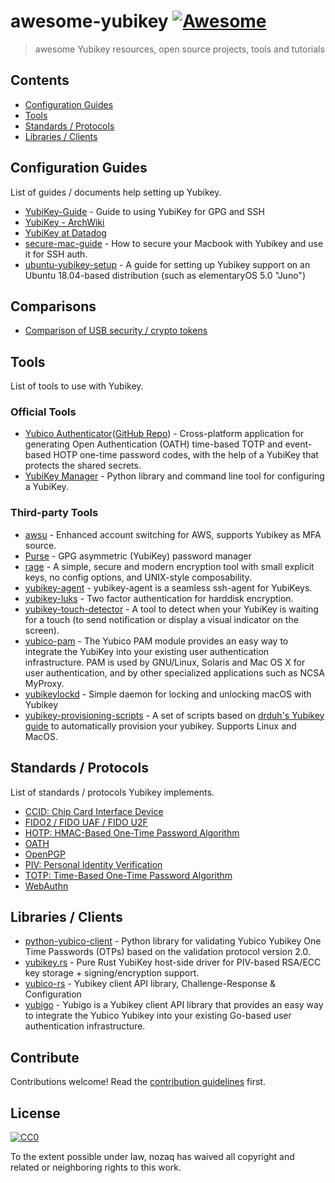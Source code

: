# awesome-yubikey [![Awesome](https://awesome.re/badge.svg)](https://awesome.re)

> awesome Yubikey resources, open source projects, tools and tutorials

## Contents

- [Configuration Guides](#configuration-guides)
- [Tools](#tools)
- [Standards / Protocols](#standards--protocols)
- [Libraries / Clients](#libraries--clients)

## Configuration Guides

List of guides / documents help setting up Yubikey.

- [YubiKey-Guide](https://github.com/drduh/YubiKey-Guide) - Guide to using YubiKey for GPG and SSH
- [YubiKey - ArchWiki](https://wiki.archlinux.org/index.php/Yubikey)
- [YubiKey at Datadog](https://github.com/DataDog/yubikey)
- [secure-mac-guide](https://github.com/pasientskyhosting/secure-mac-guide) - How to secure your Macbook with Yubikey and use it for SSH auth.
- [ubuntu-yubikey-setup](https://github.com/carniz/ubuntu-yubikey-setup) - A guide for setting up Yubikey support on an Ubuntu 18.04-based distribution (such as elementaryOS 5.0 "Juno")

## Comparisons

- [Comparison of USB security / crypto tokens](https://docs.google.com/spreadsheets/d/1XlwmreiBkt82F4HG965Yp9ncULkgnFpNyfe7WAAtYPk/edit?usp=sharing)

## Tools

List of tools to use with Yubikey.

### Official Tools

- [Yubico Authenticator](https://www.yubico.com/products/yubico-authenticator/)([GitHub Repo](https://github.com/Yubico/yubioath-flutter)) - Cross-platform application for generating Open Authentication (OATH) time-based TOTP and event-based HOTP one-time password codes, with the help of a YubiKey that protects the shared secrets.
- [YubiKey Manager](https://developers.yubico.com/yubikey-manager/) - Python library and command line tool for configuring a YubiKey.

### Third-party Tools

- [awsu](https://github.com/kreuzwerker/awsu) - Enhanced account switching for AWS, supports Yubikey as MFA source.
- [Purse](https://github.com/drduh/Purse) - GPG asymmetric (YubiKey) password manager
- [rage](https://github.com/str4d/rage) - A simple, secure and modern encryption tool with small explicit keys, no config options, and UNIX-style composability.
- [yubikey-agent](https://github.com/FiloSottile/yubikey-agent) - yubikey-agent is a seamless ssh-agent for YubiKeys.
- [yubikey-luks](https://github.com/cornelinux/yubikey-luks) - Two factor authentication for harddisk encryption.
- [yubikey-touch-detector](https://github.com/maximbaz/yubikey-touch-detector) - A tool to detect when your YubiKey is waiting for a touch (to send notification or display a visual indicator on the screen).
- [yubico-pam](https://github.com/Yubico/yubico-pam) - The Yubico PAM module provides an easy way to integrate the YubiKey into your existing user authentication infrastructure. PAM is used by GNU/Linux, Solaris and Mac OS X for user authentication, and by other specialized applications such as NCSA MyProxy.
- [yubikeylockd](https://github.com/shtirlic/yubikeylockd) - Simple daemon for locking and unlocking macOS with Yubikey
- [yubikey-provisioning-scripts](https://github.com/santiago-mooser/yubikey-provisioning-scripts) -  A set of scripts based on [drduh's Yubikey guide](https://github.com/drduh/YubiKey-Guide) to automatically provision your yubikey. Supports Linux and MacOS.

## Standards / Protocols

List of standards / protocols Yubikey implements.

- [CCID: Chip Card Interface Device](<https://en.wikipedia.org/wiki/CCID_(protocol)>)
- [FIDO2 / FIDO UAF / FIDO U2F](https://fidoalliance.org/specifications/)
- [HOTP: HMAC-Based One-Time Password Algorithm](https://tools.ietf.org/html/rfc4226)
- [OATH](https://openauthentication.org/specifications-technical-resources/)
- [OpenPGP](https://www.openpgp.org/)
- [PIV: Personal Identity Verification](https://en.wikipedia.org/wiki/FIPS_201)
- [TOTP: Time-Based One-Time Password Algorithm](https://tools.ietf.org/html/rfc6238)
- [WebAuthn](https://webauthn.io/)

## Libraries / Clients

- [python-yubico-client](https://github.com/Kami/python-yubico-client) - Python library for validating Yubico Yubikey One Time Passwords (OTPs) based on the validation protocol version 2.0.
- [yubikey.rs](https://github.com/iqlusioninc/yubikey.rs) - Pure Rust YubiKey host-side driver for PIV-based RSA/ECC key storage + signing/encryption support.
- [yubico-rs](https://github.com/wisespace-io/yubico-rs) - Yubikey client API library, Challenge-Response & Configuration
- [yubigo](https://github.com/GeertJohan/yubigo) - Yubigo is a Yubikey client API library that provides an easy way to integrate the Yubico Yubikey into your existing Go-based user authentication infrastructure.

## Contribute

Contributions welcome! Read the [contribution guidelines](CONTRIBUTING.md) first.

## License

[![CC0](https://mirrors.creativecommons.org/presskit/buttons/88x31/svg/cc-zero.svg)](https://creativecommons.org/publicdomain/zero/1.0)

To the extent possible under law, nozaq has waived all copyright and
related or neighboring rights to this work.
